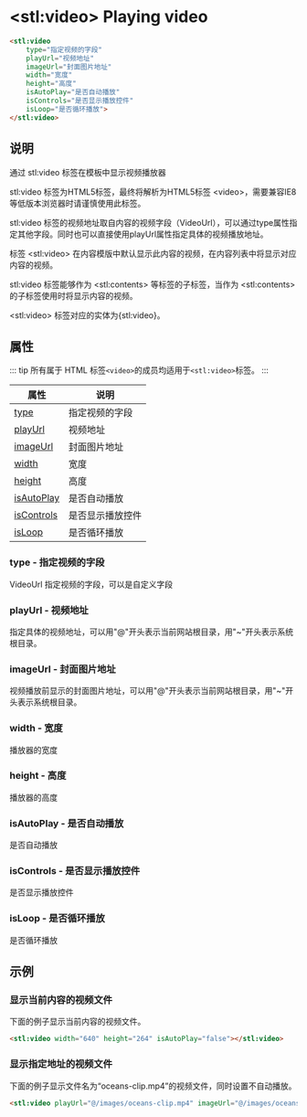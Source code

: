 ﻿---
sidebar: auto
---

# &lt;stl:video&gt; Playing video

```html
<stl:video
    type="指定视频的字段"
    playUrl="视频地址"
    imageUrl="封面图片地址"
    width="宽度"
    height="高度"
    isAutoPlay="是否自动播放"
    isControls="是否显示播放控件"
    isLoop="是否循环播放">
</stl:video>
```

## 说明

通过 stl:video 标签在模板中显示视频播放器

stl:video 标签为HTML5标签，最终将解析为HTML5标签 &lt;video&gt;，需要兼容IE8等低版本浏览器时请谨慎使用此标签。

stl:video 标签的视频地址取自内容的视频字段（VideoUrl），可以通过type属性指定其他字段。同时也可以直接使用playUrl属性指定具体的视频播放地址。

标签 &lt;stl:video&gt; 在内容模版中默认显示此内容的视频，在内容列表中将显示对应内容的视频。

stl:video 标签能够作为 &lt;stl:contents&gt; 等标签的子标签，当作为 &lt;stl:contents&gt; 的子标签使用时将显示内容的视频。

&lt;stl:video&gt; 标签对应的实体为{stl:video}。

## 属性

::: tip
所有属于 HTML 标签`<video>`的成员均适用于`<stl:video>`标签。
:::

| 属性                                       | 说明             |
|--------------------------------------------|------------------|
| [type](#type-指定视频的字段)               | 指定视频的字段   |
| [playUrl](#playurl-视频地址)               | 视频地址         |
| [imageUrl](#imageurl-封面图片地址)         | 封面图片地址     |
| [width](#width-宽度)                       | 宽度             |
| [height](#height-高度)                     | 高度             |
| [isAutoPlay](#isautoplay-是否自动播放)     | 是否自动播放     |
| [isControls](#iscontrols-是否显示播放控件) | 是否显示播放控件 |
| [isLoop](#isloop-是否循环播放)             | 是否循环播放     |

### type - 指定视频的字段

VideoUrl 指定视频的字段，可以是自定义字段

### playUrl - 视频地址

指定具体的视频地址，可以用"@"开头表示当前网站根目录，用"~"开头表示系统根目录。

### imageUrl - 封面图片地址

视频播放前显示的封面图片地址，可以用"@"开头表示当前网站根目录，用"~"开头表示系统根目录。

### width - 宽度

播放器的宽度

### height - 高度

播放器的高度

### isAutoPlay - 是否自动播放

是否自动播放

### isControls - 是否显示播放控件

是否显示播放控件

### isLoop - 是否循环播放

是否循环播放

## 示例

### 显示当前内容的视频文件

下面的例子显示当前内容的视频文件。

```html
<stl:video width="640" height="264" isAutoPlay="false"></stl:video>
```

### 显示指定地址的视频文件

下面的例子显示文件名为“oceans-clip.mp4”的视频文件，同时设置不自动播放。

```html
<stl:video playUrl="@/images/oceans-clip.mp4" imageUrl="@/images/oceans-clip.png" width="640" height="264" isAutoPlay="false"></stl:video>
```
